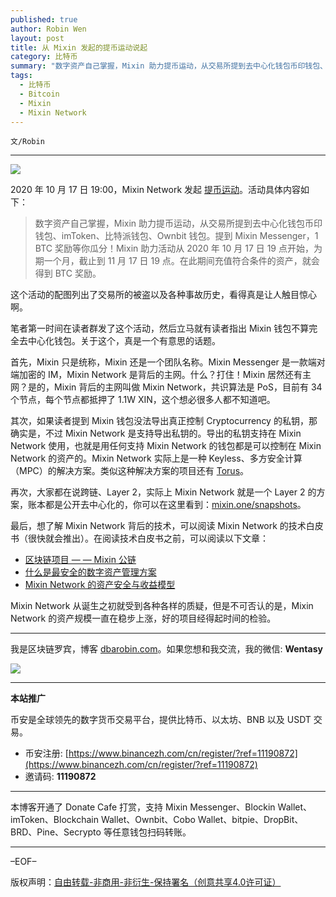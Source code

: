 ```yaml
---
published: true
author: Robin Wen
layout: post
title: 从 Mixin 发起的提币运动说起
category: 比特币
summary: "数字资产自己掌握，Mixin 助力提币运动，从交易所提到去中心化钱包币印钱包、imToken、比特派钱包、Ownbit 钱包。提到 Mixin Messenger，1 BTC 奖励等你瓜分！Mixin 助力活动从 2020 年 10 月 17 日 19 点开始，为期一个月，截止到 11 月 17 日 19 点。在此期间充值符合条件的资产，就会得到 BTC 奖励。Mixin Network 从诞生之初就受到各种各样的质疑，但是不可否认的是，Mixin Network 的资产规模一直在稳步上涨，好的项目经得起时间的检验。"
tags:
  - 比特币
  - Bitcoin
  - Mixin
  - Mixin Network
---
```


`文/Robin`

***

![](https://cdn.dbarobin.com/smkro0h.png)

2020 年 10 月 17 日 19:00，Mixin Network 发起 [提币运动](https://weibo.com/6610529664/JpDgHs8Ks)。活动具体内容如下：

> 数字资产自己掌握，Mixin 助力提币运动，从交易所提到去中心化钱包币印钱包、imToken、比特派钱包、Ownbit 钱包。提到 Mixin Messenger，1 BTC 奖励等你瓜分！Mixin 助力活动从 2020 年 10 月 17 日 19 点开始，为期一个月，截止到 11 月 17 日 19 点。在此期间充值符合条件的资产，就会得到 BTC 奖励。

这个活动的配图列出了交易所的被盗以及各种事故历史，看得真是让人触目惊心啊。

笔者第一时间在读者群发了这个活动，然后立马就有读者指出 Mixin 钱包不算完全去中心化钱包。关于这个，真是一个有意思的话题。

首先，Mixin 只是统称，Mixin 还是一个团队名称。Mixin Messenger 是一款端对端加密的 IM，Mixin Network 是背后的主网。什么？打住！Mixin 居然还有主网？是的，Mixin 背后的主网叫做 Mixin Network，共识算法是 PoS，目前有 34 个节点，每个节点都抵押了 1.1W XIN，这个想必很多人都不知道吧。

其次，如果读者提到 Mixin 钱包没法导出真正控制 Cryptocurrency 的私钥，那确实是，不过 Mixin Network 是支持导出私钥的。导出的私钥支持在 Mixin Network 使用，也就是用任何支持 Mixin Network 的钱包都是可以控制在 Mixin Network 的资产的。Mixin Network 实际上是一种 Keyless、多方安全计算（MPC）的解决方案。类似这种解决方案的项目还有 [Torus](https://tor.us/)。

再次，大家都在说跨链、Layer 2，实际上 Mixin Network 就是一个 Layer 2 的方案，账本都是公开去中心化的，你可以在这里看到：[mixin.one/snapshots](https://mixin.one/snapshots)。

最后，想了解 Mixin Network 背后的技术，可以阅读 Mixin Network 的技术白皮书（很快就会推出）。在阅读技术白皮书之前，可以阅读以下文章：

* [区块链项目 — — Mixin 公链](https://w3c.group/c/1573118879471104)
* [什么是最安全的数字资产管理方案](https://w3c.group/c/1574667896149935)
* [Mixin Network 的资产安全与收益模型](https://w3c.group/c/1592225120614549)

Mixin Network 从诞生之初就受到各种各样的质疑，但是不可否认的是，Mixin Network 的资产规模一直在稳步上涨，好的项目经得起时间的检验。

***

我是区块链罗宾，博客 [dbarobin.com](https://dbarobin.com/)。如果您想和我交流，我的微信: **Wentasy**

![](https://cdn.dbarobin.com/v4yywe2.png)

***

**本站推广**

币安是全球领先的数字货币交易平台，提供比特币、以太坊、BNB 以及 USDT 交易。

* 币安注册: [https://www.binancezh.com/cn/register/?ref=11190872](https://www.binancezh.com/cn/register/?ref=11190872)
* 邀请码: **11190872**

***

本博客开通了 Donate Cafe 打赏，支持 Mixin Messenger、Blockin Wallet、imToken、Blockchain Wallet、Ownbit、Cobo Wallet、bitpie、DropBit、BRD、Pine、Secrypto 等任意钱包扫码转账。

<center>
    <div class="--donate-button"
         data-button-id="f8b9df0d-af9a-460d-8258-d3f435445075"
    ></div>
</center>

***

–EOF–

版权声明：[自由转载-非商用-非衍生-保持署名（创意共享4.0许可证）](http://creativecommons.org/licenses/by-nc-nd/4.0/deed.zh)